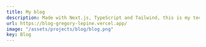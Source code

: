 ```yaml
---
title: My blog
description: Made with Next.js, TypeScript and Tailwind, this is my tech blog.
url: https://blog-gregory-lepine.vercel.app/
image: "/assets/projects/blog/blog.png"
key: Blog
---
```

